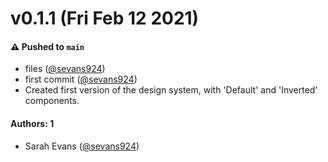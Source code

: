 # v0.1.1 (Fri Feb 12 2021)

#### ⚠️ Pushed to `main`

- files ([@sevans924](https://github.com/sevans924))
- first commit ([@sevans924](https://github.com/sevans924))
- Created first version of the design system, with 'Default' and 'Inverted' components.

#### Authors: 1

- Sarah Evans ([@sevans924](https://github.com/sevans924))
